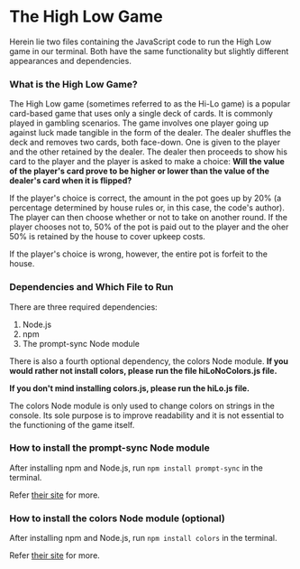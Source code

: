 # The High Low Game

Herein lie two files containing the JavaScript code to run the High Low game in our terminal. Both have the same functionality but slightly different appearances and dependencies.

### What is the High Low Game?

The High Low game (sometimes referred to as the Hi-Lo game) is a popular card-based game that uses only a single deck of cards. It is commonly played in gambling scenarios. The game involves one player going up against luck made tangible in the form of the dealer. The dealer shuffles the deck and removes two cards, both face-down. One is given to the player and the other retained by the dealer. The dealer then proceeds to show his card to the player and the player is asked to make a choice: **Will the value of the player's card prove to be higher or lower than the value of the dealer's card when it is flipped?**

If the player's choice is correct, the amount in the pot goes up by 20% (a percentage determined by house rules or, in this case, the code's author). The player can then choose whether or not to take on another round. If the player chooses not to, 50% of the pot is paid out to the player and the oher 50% is retained by the house to cover upkeep costs.

If the player's choice is wrong, however, the entire pot is forfeit to the house.

### Dependencies and Which File to Run

There are three required dependencies:
1. Node.js
2. npm
3. The prompt-sync Node module

There is also a fourth optional dependency, the colors Node module. **If you would rather not install colors, please run the file hiLoNoColors.js file.**

**If you don't mind installing colors.js, please run the hiLo.js file.**

The colors Node module is only used to change colors on strings in the console. Its sole purpose is to improve readability and it is not essential to the functioning of the game itself.

### How to install the prompt-sync Node module

After installing npm and Node.js, run `npm install prompt-sync` in the terminal.

Refer [their site](https://www.npmjs.com/package/prompt-sync) for more.

### How to install the colors Node module (optional)

After installing npm and Node.js, run `npm install colors` in the terminal.

Refer [their site](https://www.npmjs.com/package/colors) for more.